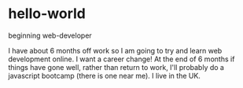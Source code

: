# hello-world
beginning web-developer 

I have about 6 months off work so I am going to try and learn web development online. I want a career change! At the end of 6 months 
if things have gone well, rather than return to work, I'll probably do a javascript bootcamp (there is one near me). I live in the UK.
